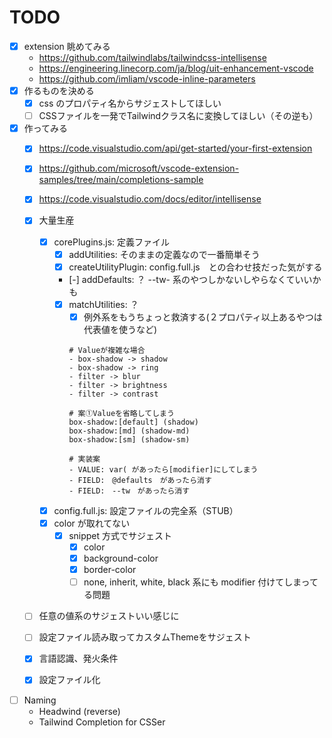 # TODO

- [x] extension 眺めてみる
    - https://github.com/tailwindlabs/tailwindcss-intellisense
    - https://engineering.linecorp.com/ja/blog/uit-enhancement-vscode
    - https://github.com/imliam/vscode-inline-parameters
- [x] 作るものを決める
    - [x] css のプロパティ名からサジェストしてほしい
    - [ ] CSSファイルを一発でTailwindクラス名に変換してほしい（その逆も）
- [x] 作ってみる
    - [x] https://code.visualstudio.com/api/get-started/your-first-extension
    - [x] https://github.com/microsoft/vscode-extension-samples/tree/main/completions-sample
    - [x] https://code.visualstudio.com/docs/editor/intellisense
    - [x] 大量生産
        - [x] corePlugins.js: 定義ファイル
            - [x] addUtilities: そのままの定義なので一番簡単そう
            - [x] createUtilityPlugin: config.full.js　との合わせ技だった気がする
            - [-] addDefaults: ？ --tw- 系のやつしかないしやらなくていいかも
            - [x] matchUtilities: ？
              - [x] 例外系をもうちょっと救済する(２プロパティ以上あるやつは代表値を使うなど)
              ```
              # Valueが複雑な場合
              - box-shadow -> shadow
              - box-shadow -> ring
              - filter -> blur
              - filter -> brightness
              - filter -> contrast

              # 案①Valueを省略してしまう
              box-shadow:[default] (shadow)
              box-shadow:[md] (shadow-md)
              box-shadow:[sm] (shadow-sm)

              # 実装案
              - VALUE: var( があったら[modifier]にしてしまう
              - FIELD:　@defaults　があったら消す　
              - FIELD:　--tw　があったら消す
              ```
        - [x] config.full.js: 設定ファイルの完全系（STUB）
        - [x] color が取れてない
          - [x] snippet 方式でサジェスト
            - [x] color
            - [x] background-color
            - [x] border-color
            - [ ] none, inherit, white, black 系にも modifier 付けてしまってる問題
    - [ ] 任意の値系のサジェストいい感じに
    - [ ] 設定ファイル読み取ってカスタムThemeをサジェスト
    - [x] 言語認識、発火条件
    - [x] 設定ファイル化


- [ ] Naming
  - Headwind (reverse)
  - Tailwind Completion for CSSer
